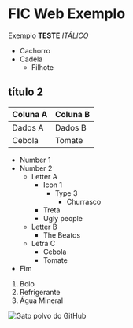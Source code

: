 # FIC Web Exemplo
 Exemplo
**TESTE**
  *ITÁLICO*

* Cachorro
* Cadela
  * Filhote

 ## título 2

 Coluna A | Coluna B
 ---------|---------
 Dados A  | Dados B
 Cebola   | Tomate

* Number 1
* Number 2
  * Letter A
    * Icon 1
      * Type 3
        * Churrasco
    * Treta
    * Ugly people
  * Letter B
    * The Beatos
  * Letra C
    * Cebola
    * Tomate
* Fim

1. Bolo
2. Refrigerante
3. Água Mineral

![Gato polvo do GitHub](https://www.thetoychronicle.com/wp-content/uploads/2014/10/GITHUB-OCTOCAT-dead-zebra-Andrew-Bell-side.jpg)

